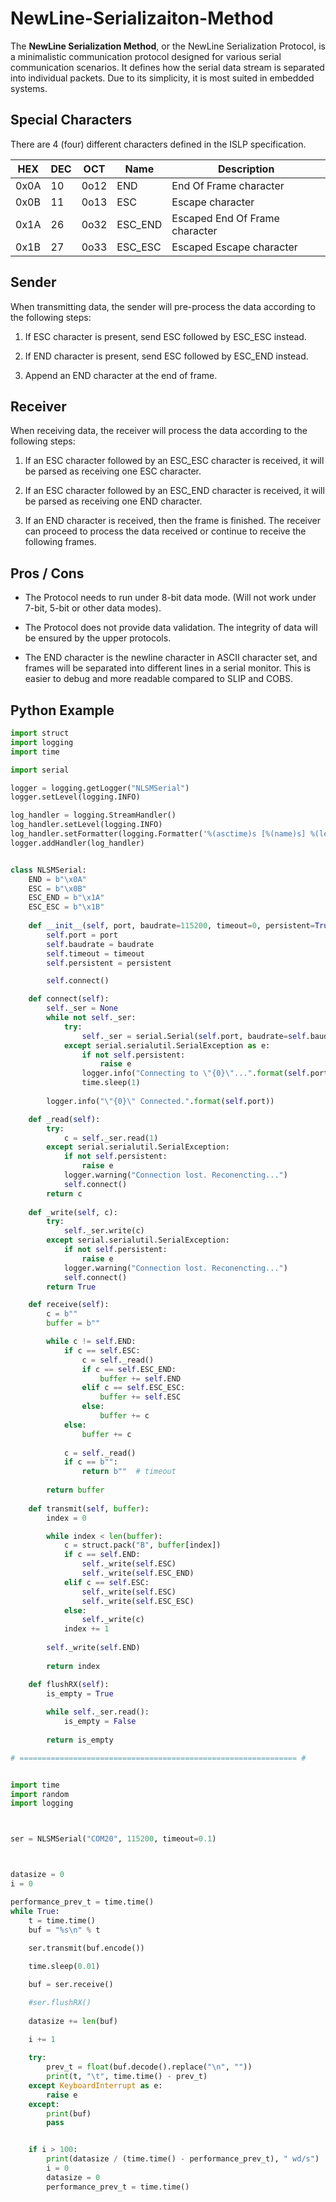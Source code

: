 # NewLine-Serializaiton-Method

The **NewLine Serialization Method**, or the NewLine Serialization Protocol, is a minimalistic communication protocol designed for various serial communication scenarios. It defines how the serial data stream is separated into individual packets. Due to its simplicity, it is most suited in embedded systems. 



## Special Characters

There are 4 (four) different characters defined in the ISLP specification. 

| HEX  | DEC | OCT  | Name    | Description                    |
| ---- | --- | ---- | ------- | ------------------------------ |
| 0x0A | 10  | 0o12 | END     | End Of Frame character         |
| 0x0B | 11  | 0o13 | ESC     | Escape character               |
| 0x1A | 26  | 0o32 | ESC_END | Escaped End Of Frame character |
| 0x1B | 27  | 0o33 | ESC_ESC | Escaped Escape character       |



## Sender

When transmitting data, the sender will pre-process the data according to the following steps:

1. If ESC character is present, send ESC followed by ESC_ESC instead.

2. If END character is present, send ESC followed by ESC_END instead.

3. Append an END character at the end of frame.



## Receiver

When receiving data, the receiver will process the data according to the following steps:

1. If an ESC character followed by an ESC_ESC character is received, it will be parsed as receiving one ESC character.

2. If an ESC character followed by an ESC_END character is received, it will be parsed as receiving one END character.

3. If an END character is received, then the frame is finished. The receiver can proceed to process the data received or continue to receive the following frames.



## Pros / Cons

- The Protocol needs to run under 8-bit data mode. (Will not work under 7-bit, 5-bit or other data modes).

- The Protocol does not provide data validation. The integrity of data will be ensured by the upper protocols.

- The END character is the newline character in ASCII character set, and frames will be separated into different lines in a serial monitor. This is easier to debug and more readable compared to SLIP and COBS.



## Python Example

```python
import struct
import logging
import time

import serial

logger = logging.getLogger("NLSMSerial")
logger.setLevel(logging.INFO)

log_handler = logging.StreamHandler()
log_handler.setLevel(logging.INFO)
log_handler.setFormatter(logging.Formatter('%(asctime)s [%(name)s] %(levelname)s: %(message)s'))
logger.addHandler(log_handler)


class NLSMSerial:
    END = b"\x0A"
    ESC = b"\x0B"
    ESC_END = b"\x1A"
    ESC_ESC = b"\x1B"
    
    def __init__(self, port, baudrate=115200, timeout=0, persistent=True):
        self.port = port
        self.baudrate = baudrate
        self.timeout = timeout
        self.persistent = persistent

        self.connect()

    def connect(self):
        self._ser = None
        while not self._ser:
            try:
                self._ser = serial.Serial(self.port, baudrate=self.baudrate, timeout=self.timeout)
            except serial.serialutil.SerialException as e:
                if not self.persistent:
                    raise e
                logger.info("Connecting to \"{0}\"...".format(self.port))
                time.sleep(1)
        
        logger.info("\"{0}\" Connected.".format(self.port))

    def _read(self):  
        try:
            c = self._ser.read(1)
        except serial.serialutil.SerialException:
            if not self.persistent:
                raise e
            logger.warning("Connection lost. Reconencting...")
            self.connect()
        return c
    
    def _write(self, c):
        try:
            self._ser.write(c)
        except serial.serialutil.SerialException:
            if not self.persistent:
                raise e
            logger.warning("Connection lost. Reconencting...")
            self.connect()
        return True

    def receive(self):
        c = b""
        buffer = b""

        while c != self.END:
            if c == self.ESC:
                c = self._read()
                if c == self.ESC_END:
                    buffer += self.END
                elif c == self.ESC_ESC:
                    buffer += self.ESC
                else:
                    buffer += c
            else:
                buffer += c
            
            c = self._read()
            if c == b"":
                return b""  # timeout
        
        return buffer
    
    def transmit(self, buffer):
        index = 0

        while index < len(buffer):
            c = struct.pack("B", buffer[index])
            if c == self.END:
                self._write(self.ESC)
                self._write(self.ESC_END)
            elif c == self.ESC:
                self._write(self.ESC)
                self._write(self.ESC_ESC)
            else:
                self._write(c)
            index += 1
            
        self._write(self.END)
        
        return index

    def flushRX(self):
        is_empty = True
        
        while self._ser.read():
            is_empty = False
            
        return is_empty

# ============================================================== #


import time
import random
import logging



ser = NLSMSerial("COM20", 115200, timeout=0.1)



datasize = 0
i = 0

performance_prev_t = time.time()
while True:
    t = time.time()
    buf = "%s\n" % t
    
    ser.transmit(buf.encode())

    time.sleep(0.01)

    buf = ser.receive()

    #ser.flushRX()
    
    datasize += len(buf)

    i += 1
    
    try:
        prev_t = float(buf.decode().replace("\n", ""))
        print(t, "\t", time.time() - prev_t)
    except KeyboardInterrupt as e:
        raise e
    except:
        print(buf)
        pass


    if i > 100:
        print(datasize / (time.time() - performance_prev_t), " wd/s")
        i = 0
        datasize = 0
        performance_prev_t = time.time()



```
